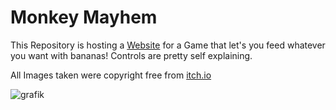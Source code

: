 # Monkey Mayhem

This Repository is hosting a [Website](https://selfie21.github.io/monkeygame/)  for a Game that let's you feed whatever you want with bananas!
Controls are pretty self explaining.

All Images taken were copyright free from [itch.io](https://itch.io/game-assets/free)


![grafik](https://user-images.githubusercontent.com/36301328/122668997-71025580-d1bb-11eb-8211-81db3f218152.png)
